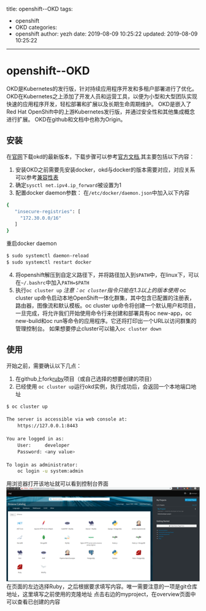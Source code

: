title: openshift--OKD
tags:
  - openshift
  - OKD
categories:
  - openshift
author: yezh
date: 2019-08-09 10:25:22
updated: 2019-08-09 10:25:22
---

# openshift--OKD
OKD是Kubernetes的发行版，针对持续应用程序开发和多租户部署进行了优化。OKD在Kubernetes之上添加了开发人员和运营工具，以便为小型和大型团队实现快速的应用程序开发，轻松部署和扩展以及长期生命周期维护。
OKD是嵌入了Red Hat OpenShift中的上游Kubernetes发行版，并通过安全性和其他集成概念进行扩展。 OKD在github和文档中也称为Origin。
<!--more-->

## 安装

在[官网](https://www.okd.io/download.html)下载okd的最新版本，下载步骤可以参考[官方文档](https://github.com/openshift/origin/blob/v4.0.0-alpha.0/docs/cluster_up_down.md),其主要包括以下内容：
1. 安装OKD之前需要先安装docker，okd与docker的版本需要对应，对应关系可以参考[兼容性表](https://github.com/openshift/origin/blob/v4.0.0-alpha.0/docs/cluster_up_down.md#prerequisites)
2. 确定`sysctl net.ipv4.ip_forward`被设置为1
3. 配置docker daemon参数：
在`/etc/docker/daemon.json`中加入以下内容
```bash
{
   "insecure-registries": [
     "172.30.0.0/16"
   ]
}
```
重启docker daemon 
```bash
$ sudo systemctl daemon-reload
$ sudo systemctl restart docker
```
4. 将openshift解压到自定义路径下，并将路径加入到`$PATH`中，在linux下，可以在`~/.bashrc`中加入`PATH=$PATH`
5. 执行`oc cluster up`
*注意：`oc cluster`指令只能在1.3以上的版本使用*
oc cluster up命令启动本地OpenShift一体化群集，其中包含已配置的注册表，路由器，图像流和默认模板。oc cluster up命令将创建一个默认用户和项目，一旦完成，将允许我们开始使用命令行来创建和部署具有oc new-app，oc new-build和oc run等命令的应用程序。它还将打印出一个URL以访问群集的管理控制台。
如果想要停止cluster可以输入`oc cluster down`

## 使用

开始之前，需要确认以下几点：   
1.  在github上fork[ruby](https://github.com/sclorg/ruby-ex)项目（或自己选择的想要创建的项目）
2. 已经使用  `oc cluster up`运行okd实例，执行成功后，会返回一个本地端口地址
```bash
$ oc cluster up

The server is accessible via web console at:
    https://127.0.0.1:8443

You are logged in as:
    User:     developer
    Password: <any value>

To login as administrator:
    oc login -u system:admin
```

用浏览器打开该地址就可以看到控制台界面
![](image/2019-08-09-16-33-25.png)
在页面的左边选择Ruby，之后根据要求填写内容。唯一需要注意的一项是git仓库地址，这里填写之前使用的克隆地址
点击右边的myproject，在overview页面中可以查看已创建的内容